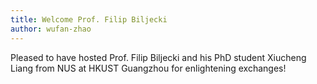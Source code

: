 ```yaml
---
title: Welcome Prof. Filip Biljecki
author: wufan-zhao
---
```

Pleased to have hosted Prof. Filip Biljecki and his PhD student Xiucheng Liang from NUS at HKUST Guangzhou for enlightening exchanges!